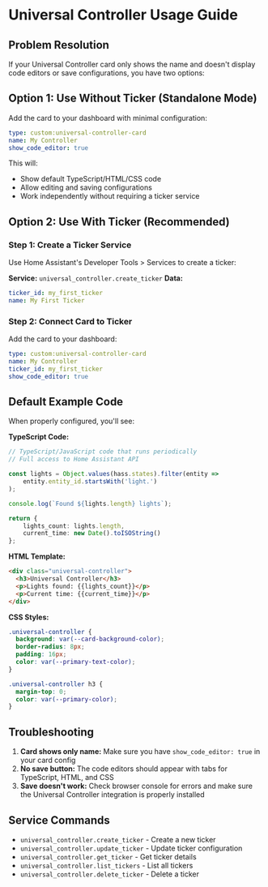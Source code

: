 # Universal Controller Usage Guide

## Problem Resolution

If your Universal Controller card only shows the name and doesn't display code editors or save configurations, you have two options:

## Option 1: Use Without Ticker (Standalone Mode)

Add the card to your dashboard with minimal configuration:

```yaml
type: custom:universal-controller-card
name: My Controller
show_code_editor: true
```

This will:
- Show default TypeScript/HTML/CSS code
- Allow editing and saving configurations
- Work independently without requiring a ticker service

## Option 2: Use With Ticker (Recommended)

### Step 1: Create a Ticker Service
Use Home Assistant's Developer Tools > Services to create a ticker:

**Service:** `universal_controller.create_ticker`
**Data:**
```yaml
ticker_id: my_first_ticker
name: My First Ticker
```

### Step 2: Connect Card to Ticker
Add the card to your dashboard:

```yaml
type: custom:universal-controller-card
name: My Controller
ticker_id: my_first_ticker
show_code_editor: true
```

## Default Example Code

When properly configured, you'll see:

**TypeScript Code:**
```typescript
// TypeScript/JavaScript code that runs periodically
// Full access to Home Assistant API

const lights = Object.values(hass.states).filter(entity => 
    entity.entity_id.startsWith('light.')
);

console.log(`Found ${lights.length} lights`);

return {
    lights_count: lights.length,
    current_time: new Date().toISOString()
};
```

**HTML Template:**
```html
<div class="universal-controller">
  <h3>Universal Controller</h3>
  <p>Lights found: {{lights_count}}</p>
  <p>Current time: {{current_time}}</p>
</div>
```

**CSS Styles:**
```css
.universal-controller {
  background: var(--card-background-color);
  border-radius: 8px;
  padding: 16px;
  color: var(--primary-text-color);
}

.universal-controller h3 {
  margin-top: 0;
  color: var(--primary-color);
}
```

## Troubleshooting

1. **Card shows only name:** Make sure you have `show_code_editor: true` in your card config
2. **No save button:** The code editors should appear with tabs for TypeScript, HTML, and CSS
3. **Save doesn't work:** Check browser console for errors and make sure the Universal Controller integration is properly installed

## Service Commands

- `universal_controller.create_ticker` - Create a new ticker
- `universal_controller.update_ticker` - Update ticker configuration
- `universal_controller.get_ticker` - Get ticker details
- `universal_controller.list_tickers` - List all tickers
- `universal_controller.delete_ticker` - Delete a ticker
